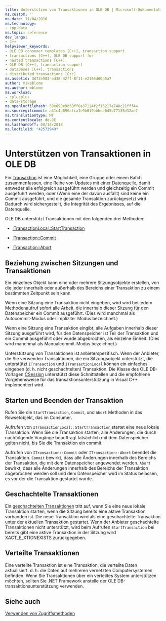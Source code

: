 ```yaml
---
title: Unterstützen von Transaktionen in OLE DB | Microsoft-Dokumentation
ms.custom: ''
ms.date: 11/04/2016
ms.technology:
- cpp-data
ms.topic: reference
dev_langs:
- C++
helpviewer_keywords:
- OLE DB consumer templates [C++], transaction support
- transactions [C++], OLE DB support for
- nested transactions [C++]
- OLE DB [C++], transaction support
- databases [C++], transactions
- distributed transactions [C++]
ms.assetid: 3d72e583-ad38-42ff-8f11-e2166d60a5a7
author: mikeblome
ms.author: mblome
ms.workload:
- cplusplus
- data-storage
ms.openlocfilehash: 59e890e9d38ff0a37114f2f15217a748c21fff44
ms.sourcegitcommit: a41c4d096afca1e9b619bbbce045b77135d32ae2
ms.translationtype: MT
ms.contentlocale: de-DE
ms.lasthandoff: 08/14/2018
ms.locfileid: "42572949"
---
```

# <a name="supporting-transactions-in-ole-db"></a>Unterstützen von Transaktionen in OLE DB
Ein [Transaktion](../../data/transactions-mfc-data-access.md) ist eine Möglichkeit, eine Gruppe oder einem Batch zusammenfassen, eine Reihe von Updates mit einer Datenquelle, damit entweder alle erfolgreich ausgeführt werden und gleichzeitig ein Commit ausgeführt werden, oder (Wenn eine der davon ausfällt) sind keine ein Commit ausgeführt, und die gesamte Transaktion zurückgesetzt wird. Dadurch wird sichergestellt, die Integrität des Ergebnisses, auf die Datenquelle.  
  
 OLE DB unterstützt Transaktionen mit den folgenden drei Methoden:  
  
-   [ITransactionLocal::StartTransaction](/previous-versions/windows/desktop/ms709786\(v=vs.85\))  
  
-   [ITransaction::Commit](/previous-versions/windows/desktop/ms713008\(v=vs.85\))  
  
-   [ITransaction::Abort](/previous-versions/windows/desktop/ms709833\(v=vs.85\))  
  
## <a name="relationship-of-sessions-and-transactions"></a>Beziehung zwischen Sitzungen und Transaktionen  
 Ein einzelnes Objekt kann eine oder mehrere Sitzungsobjekte erstellen, von die jeder innerhalb oder außerhalb des Bereichs einer Transaktion zu einem bestimmten Zeitpunkt sein kann.  
  
 Wenn eine Sitzung eine Transaktion nicht eingeben, wird wird bei jedem Methodenaufruf sofort alle Arbeit, die innerhalb dieser Sitzung für den Datenspeicher ein Commit ausgeführt. (Dies wird manchmal als Autocommit-Modus oder impliziter Modus bezeichnet.)  
  
 Wenn eine Sitzung eine Transaktion eingibt, alle Aufgaben innerhalb dieser Sitzung ausgeführt wird, für den Datenspeicher ist Teil der Transaktion und ein Commit ausgeführt oder wurde abgebrochen, als einzelne Einheit. (Dies wird manchmal als Manualcommit-Modus bezeichnet.)  
  
 Unterstützung von Transaktionen ist anbieterspezifisch. Wenn der Anbieter, die Sie verwenden Transaktionen, die ein Sitzungsobjekt unterstützt, die unterstützt `ITransaction` und `ITransactionLocal` können ein einfaches eingeben (d. h. nicht geschachtelten) Transaktion. Die Klasse des OLE DB-Vorlagen [CSession](../../data/oledb/csession-class.md) unterstützt diese Schnittstellen und die empfohlene Vorgehensweise für das transaktionsunterstützung in Visual C++ implementiert wird.  
  
## <a name="starting-and-ending-the-transaction"></a>Starten und Beenden der Transaktion  
 Rufen Sie die `StartTransaction`, `Commit`, und `Abort` Methoden in das Rowsetobjekt, das im Consumer.  
  
 Aufrufen von `ITransactionLocal::StartTransaction` startet eine neue lokale Transaktion. Wenn Sie die Transaktion starten, alle Änderungen, die durch nachfolgende Vorgänge beauftragt tatsächlich mit dem Datenspeicher gelten nicht, bis Sie die Transaktion ein commit.  
  
 Aufrufen von `ITransaction::Commit` oder `ITransaction::Abort` beendet die Transaktion. `Commit` bewirkt, dass alle Änderungen innerhalb des Bereichs der Transaktion, die mit dem Datenspeicher angewendet werden. `Abort` bewirkt, dass alle Änderungen innerhalb des Bereichs der Transaktion abgebrochen werden soll und dem Datenspeicher wird im Status belassen, es vor der die Transaktion gestartet wurde.  
  
## <a name="nested-transactions"></a>Geschachtelte Transaktionen  
 Ein [geschachtelten Transaktionen](/previous-versions/windows/desktop/ms716985\(v=vs.85\)) tritt auf, wenn Sie eine neue lokale Transaktion starten, wenn die Sitzung bereits eine aktive Transaktion vorhanden ist. Die neue Transaktion wird als eine geschachtelte Transaktion unter der aktuellen Transaktion gestartet. Wenn der Anbieter geschachtelte Transaktionen nicht unterstützt, wird beim Aufrufen `StartTransaction` bei bereits gibt eine aktive Transaktion in der Sitzung wird XACT_E_XTIONEXISTS zurückgegeben.  
  
## <a name="distributed-transactions"></a>Verteilte Transaktionen  
 Eine verteilte Transaktion ist eine Transaktion, die verteilte Daten aktualisiert. d. h. die Daten auf mehreren vernetzten Computersystemen befinden. Wenn Sie Transaktionen über ein verteiltes System unterstützen möchten, sollten Sie .NET Framework anstelle der OLE DB-transaktionsunterstützung verwenden.  
  
## <a name="see-also"></a>Siehe auch  
 [Verwenden von Zugriffsmethoden](../../data/oledb/using-accessors.md)